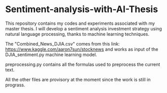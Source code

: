 # Sentiment-analysis-with-AI-Thesis
This repository contains my codes and experiments associated with my master thesis. I will develop a sentiment analysis investment strategy using natural language processing, thanks to machine learning techniques.

The "Combined_News_DJIA.csv" comes from this link: https://www.kaggle.com/aaron7sun/stocknews and works as input of the DJIA_sentiment.py machine learning model.

preprocessing.py contains all the formulas used to preprocess the current text.

All the other files are provisory at the moment since the work is still in prograss.
